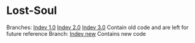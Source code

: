 # Lost-Soul
Branches:
[Indev 1.0](https://github.com/MrQuba/Lost-Soul/tree/Indev-1.0)
[Indev 2.0](https://github.com/MrQuba/Lost-Soul/tree/Indev-2.0)
[Indev 3.0](https://github.com/MrQuba/Lost-Soul/tree/Indev-3.0)
Contain old code and are left for future reference
Branch:
[Indev new](https://github.com/MrQuba/Lost-Soul/tree/Indev-new)
Contains new code
